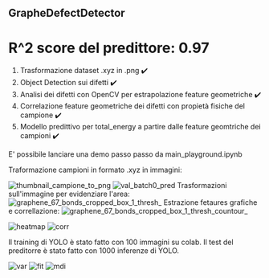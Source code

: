 ## GrapheDefectDetector

# R^2 score del predittore: 0.97

1) Trasformazione dataset .xyz in .png ✔️
2) Object Detection sui difetti ✔️
3) Analisi dei difetti con OpenCV per estrapolazione feature geometriche ✔️
4) Correlazione feature geometriche dei difetti con propietà fisiche del campione ✔️
5) Modello predittivo per total_energy a partire dalle feature geomtriche dei campioni ✔️

E' possibile lanciare una demo passo passo da main_playground.ipynb

Traformazione campioni in formato .xyz in immagini:

![thumbnail_campione_to_png](https://github.com/Gabrocecco/GrapheDefectDetector/assets/52239001/6d7e50d8-a0fd-4582-966b-676cf2fb2fb6)
![val_batch0_pred](https://github.com/Gabrocecco/GrapheDefectDetector/assets/52239001/46ec382d-0ae8-4ba7-8b2b-5c4a8896c97c)
Trasformazioni sull'immagine per evidenziare l'area:
![graphene_67_bonds_cropped_box_1_thresh_](https://github.com/Gabrocecco/GrapheDefectDetector/assets/52239001/1f56d6b6-c464-492f-a675-d62ddbed182e)
Estrazione fetaures grafiche e correllazione: 
![graphene_67_bonds_cropped_box_1_thresh_countour_](https://github.com/Gabrocecco/GrapheDefectDetector/assets/52239001/5ac5eb80-67f6-4d8d-807a-b6320095acc4)

![heatmap](https://github.com/Gabrocecco/GrapheDefectDetector/assets/52239001/a97d72d4-7697-419d-bd2d-45f25417e4a4)
![corr](https://github.com/Gabrocecco/GrapheDefectDetector/assets/52239001/3ce7598c-d442-4c2d-8dfa-b777cec7d076)


Il training di YOLO è stato fatto con 100 immagini su colab. 
Il test del preditorre è stato fatto con 1000 inferenze di YOLO. 

![var](https://github.com/Gabrocecco/GrapheDefectDetector/assets/52239001/45a96ff0-0c03-44bc-9d60-6f21f7bf9247)
![fit](https://github.com/Gabrocecco/GrapheDefectDetector/assets/52239001/66d7e8e5-3eb3-4687-adea-a0640888c9f7)
![mdi](https://github.com/Gabrocecco/GrapheDefectDetector/assets/52239001/9acb884c-5e75-472d-93de-0c22d05c50e3)
